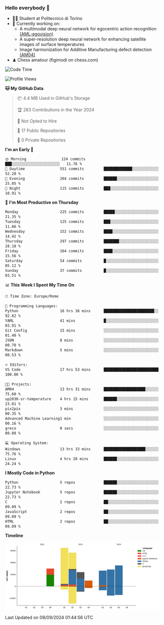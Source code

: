 ### Hello everybody 👋
- 🧑‍🎓 Student at Politecnico di Torino
- 🤖 Currently working on:
  - A multimodal deep neural network for egocentric action recognition [(AML-egovision)](https://github.com/figimodi/AML-egovision)
  - A super-resolution deep neural network for enhancing satellite images of surface temperatures
  - Image harmonization for Additive Manufacturing defect detection [(AM04)](https://github.com/figimodi/AM04)
- ♟ Chess amatour (figimodi on chess.com)

<!--
[![Figimodi's GitHub stats](https://github-readme-stats.vercel.app/api?username=figimodi&rank_icon=github&show_icons=true&include_all_commits=true)](https://github.com/figimodi/github-readme-stats)

![Top Langs](https://github-readme-stats.vercel.app/api/top-langs/?username=figimodi&layout=compact&)

[![Figimodi's WakaTime stats](https://github-readme-stats.vercel.app/api/wakatime?username=figimodi)](https://github.com/figimodi/github-readme-stats)
-->

<!--START_SECTION:waka-->
![Code Time](http://img.shields.io/badge/Code%20Time-324%20hrs%2012%20mins-blue)

![Profile Views](http://img.shields.io/badge/Profile%20Views-0-blue)

**🐱 My GitHub Data** 

> 📦 4.4 MB Used in GitHub's Storage 
 > 
> 🏆 283 Contributions in the Year 2024
 > 
> 🚫 Not Opted to Hire
 > 
> 📜 17 Public Repositories 
 > 
> 🔑 0 Private Repositories 
 > 
**I'm an Early 🐤** 

```text
🌞 Morning                124 commits         ███░░░░░░░░░░░░░░░░░░░░░░   11.76 % 
🌆 Daytime                551 commits         █████████████░░░░░░░░░░░░   52.28 % 
🌃 Evening                264 commits         ██████░░░░░░░░░░░░░░░░░░░   25.05 % 
🌙 Night                  115 commits         ███░░░░░░░░░░░░░░░░░░░░░░   10.91 % 
```
📅 **I'm Most Productive on Thursday** 

```text
Monday                   225 commits         █████░░░░░░░░░░░░░░░░░░░░   21.35 % 
Tuesday                  125 commits         ███░░░░░░░░░░░░░░░░░░░░░░   11.86 % 
Wednesday                152 commits         ████░░░░░░░░░░░░░░░░░░░░░   14.42 % 
Thursday                 297 commits         ███████░░░░░░░░░░░░░░░░░░   28.18 % 
Friday                   164 commits         ████░░░░░░░░░░░░░░░░░░░░░   15.56 % 
Saturday                 54 commits          █░░░░░░░░░░░░░░░░░░░░░░░░   05.12 % 
Sunday                   37 commits          █░░░░░░░░░░░░░░░░░░░░░░░░   03.51 % 
```


📊 **This Week I Spent My Time On** 

```text
🕑︎ Time Zone: Europe/Rome

💬 Programming Languages: 
Python                   16 hrs 36 mins      ███████████████████████░░   92.82 % 
YAML                     41 mins             █░░░░░░░░░░░░░░░░░░░░░░░░   03.91 % 
Git Config               15 mins             ░░░░░░░░░░░░░░░░░░░░░░░░░   01.40 % 
JSON                     8 mins              ░░░░░░░░░░░░░░░░░░░░░░░░░   00.78 % 
Markdown                 5 mins              ░░░░░░░░░░░░░░░░░░░░░░░░░   00.53 % 

🔥 Editors: 
VS Code                  17 hrs 53 mins      █████████████████████████   100.00 % 

🐱‍💻 Projects: 
AM04                     13 hrs 31 mins      ███████████████████░░░░░░   75.60 % 
up2030-sr-temperature    4 hrs 15 mins       ██████░░░░░░░░░░░░░░░░░░░   23.81 % 
pix2pix                  3 mins              ░░░░░░░░░░░░░░░░░░░░░░░░░   00.35 % 
Advanced Machine Learning1 min               ░░░░░░░░░░░░░░░░░░░░░░░░░   00.16 % 
greco                    0 secs              ░░░░░░░░░░░░░░░░░░░░░░░░░   00.08 % 

💻 Operating System: 
Windows                  13 hrs 33 mins      ███████████████████░░░░░░   75.76 % 
Linux                    4 hrs 20 mins       ██████░░░░░░░░░░░░░░░░░░░   24.24 % 
```

**I Mostly Code in Python** 

```text
Python                   5 repos             ██████░░░░░░░░░░░░░░░░░░░   22.73 % 
Jupyter Notebook         5 repos             ██████░░░░░░░░░░░░░░░░░░░   22.73 % 
C                        2 repos             ██░░░░░░░░░░░░░░░░░░░░░░░   09.09 % 
JavaScript               2 repos             ██░░░░░░░░░░░░░░░░░░░░░░░   09.09 % 
HTML                     2 repos             ██░░░░░░░░░░░░░░░░░░░░░░░   09.09 % 
```



**Timeline**

![Lines of Code chart](https://raw.githubusercontent.com/figimodi/figimodi/main/assets/bar_graph.png)


 Last Updated on 08/09/2024 01:44:56 UTC
<!--END_SECTION:waka-->

<!--
**figimodi/figimodi** is a ✨ _special_ ✨ repository because its `README.md` (this file) appears on your GitHub profile.

Here are some ideas to get you started:

- 🔭 I’m currently working on ...
- 🌱 I’m currently learning ...
- 👯 I’m looking to collaborate on ...
- 🤔 I’m looking for help with ...
- 💬 Ask me about ...
- 📫 How to reach me: ...
- 😄 Pronouns: ...
- ⚡ Fun fact: ...
-->
